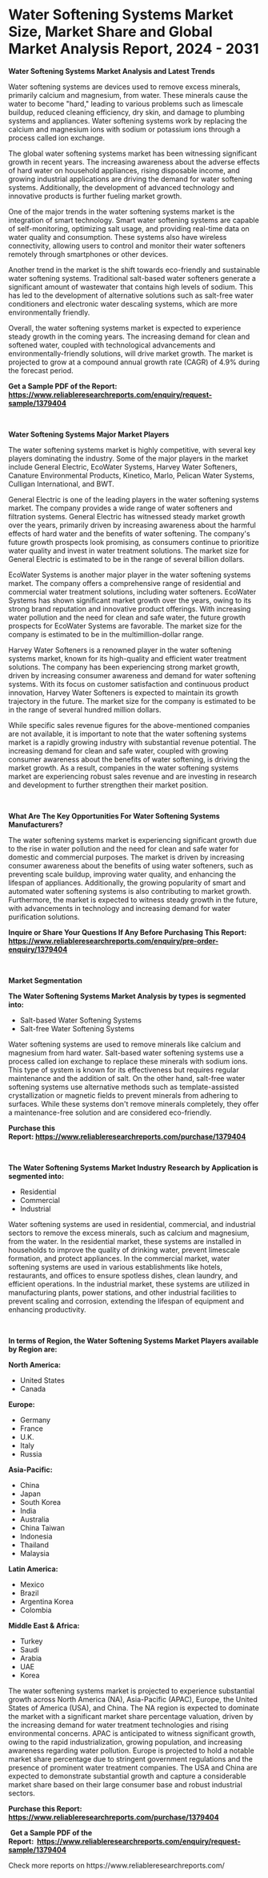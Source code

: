 <p><h1>Water Softening Systems Market Size, Market Share and Global Market Analysis Report, 2024 - 2031</h1></p><p><strong>Water Softening Systems Market Analysis and Latest Trends</strong></p>
<p><p>Water softening systems are devices used to remove excess minerals, primarily calcium and magnesium, from water. These minerals cause the water to become "hard," leading to various problems such as limescale buildup, reduced cleaning efficiency, dry skin, and damage to plumbing systems and appliances. Water softening systems work by replacing the calcium and magnesium ions with sodium or potassium ions through a process called ion exchange.</p><p>The global water softening systems market has been witnessing significant growth in recent years. The increasing awareness about the adverse effects of hard water on household appliances, rising disposable income, and growing industrial applications are driving the demand for water softening systems. Additionally, the development of advanced technology and innovative products is further fueling market growth.</p><p>One of the major trends in the water softening systems market is the integration of smart technology. Smart water softening systems are capable of self-monitoring, optimizing salt usage, and providing real-time data on water quality and consumption. These systems also have wireless connectivity, allowing users to control and monitor their water softeners remotely through smartphones or other devices.</p><p>Another trend in the market is the shift towards eco-friendly and sustainable water softening systems. Traditional salt-based water softeners generate a significant amount of wastewater that contains high levels of sodium. This has led to the development of alternative solutions such as salt-free water conditioners and electronic water descaling systems, which are more environmentally friendly.</p><p>Overall, the water softening systems market is expected to experience steady growth in the coming years. The increasing demand for clean and softened water, coupled with technological advancements and environmentally-friendly solutions, will drive market growth. The market is projected to grow at a compound annual growth rate (CAGR) of 4.9% during the forecast period.</p></p>
<p><strong>Get a Sample PDF of the Report:&nbsp; <a href="https://www.reliableresearchreports.com/enquiry/request-sample/1379404">https://www.reliableresearchreports.com/enquiry/request-sample/1379404</a></strong></p>
<p>&nbsp;</p>
<p><strong>Water Softening Systems Major Market Players</strong></p>
<p><p>The water softening systems market is highly competitive, with several key players dominating the industry. Some of the major players in the market include General Electric, EcoWater Systems, Harvey Water Softeners, Canature Environmental Products, Kinetico, Marlo, Pelican Water Systems, Culligan International, and BWT.</p><p>General Electric is one of the leading players in the water softening systems market. The company provides a wide range of water softeners and filtration systems. General Electric has witnessed steady market growth over the years, primarily driven by increasing awareness about the harmful effects of hard water and the benefits of water softening. The company's future growth prospects look promising, as consumers continue to prioritize water quality and invest in water treatment solutions. The market size for General Electric is estimated to be in the range of several billion dollars.</p><p>EcoWater Systems is another major player in the water softening systems market. The company offers a comprehensive range of residential and commercial water treatment solutions, including water softeners. EcoWater Systems has shown significant market growth over the years, owing to its strong brand reputation and innovative product offerings. With increasing water pollution and the need for clean and safe water, the future growth prospects for EcoWater Systems are favorable. The market size for the company is estimated to be in the multimillion-dollar range.</p><p>Harvey Water Softeners is a renowned player in the water softening systems market, known for its high-quality and efficient water treatment solutions. The company has been experiencing strong market growth, driven by increasing consumer awareness and demand for water softening systems. With its focus on customer satisfaction and continuous product innovation, Harvey Water Softeners is expected to maintain its growth trajectory in the future. The market size for the company is estimated to be in the range of several hundred million dollars.</p><p>While specific sales revenue figures for the above-mentioned companies are not available, it is important to note that the water softening systems market is a rapidly growing industry with substantial revenue potential. The increasing demand for clean and safe water, coupled with growing consumer awareness about the benefits of water softening, is driving the market growth. As a result, companies in the water softening systems market are experiencing robust sales revenue and are investing in research and development to further strengthen their market position.</p></p>
<p>&nbsp;</p>
<p><strong>What Are The Key Opportunities For Water Softening Systems Manufacturers?</strong></p>
<p><p>The water softening systems market is experiencing significant growth due to the rise in water pollution and the need for clean and safe water for domestic and commercial purposes. The market is driven by increasing consumer awareness about the benefits of using water softeners, such as preventing scale buildup, improving water quality, and enhancing the lifespan of appliances. Additionally, the growing popularity of smart and automated water softening systems is also contributing to market growth. Furthermore, the market is expected to witness steady growth in the future, with advancements in technology and increasing demand for water purification solutions.</p></p>
<p><strong>Inquire or Share Your Questions If Any Before Purchasing This Report: <a href="https://www.reliableresearchreports.com/enquiry/pre-order-enquiry/1379404">https://www.reliableresearchreports.com/enquiry/pre-order-enquiry/1379404</a></strong></p>
<p>&nbsp;</p>
<p><strong>Market Segmentation</strong></p>
<p><strong>The Water Softening Systems Market Analysis by types is segmented into:</strong></p>
<p><ul><li>Salt-based Water Softening Systems</li><li>Salt-free Water Softening Systems</li></ul></p>
<p><p>Water softening systems are used to remove minerals like calcium and magnesium from hard water. Salt-based water softening systems use a process called ion exchange to replace these minerals with sodium ions. This type of system is known for its effectiveness but requires regular maintenance and the addition of salt. On the other hand, salt-free water softening systems use alternative methods such as template-assisted crystallization or magnetic fields to prevent minerals from adhering to surfaces. While these systems don't remove minerals completely, they offer a maintenance-free solution and are considered eco-friendly.</p></p>
<p><strong>Purchase this Report:&nbsp;<a href="https://www.reliableresearchreports.com/purchase/1379404">https://www.reliableresearchreports.com/purchase/1379404</a></strong></p>
<p>&nbsp;</p>
<p><strong>The Water Softening Systems Market Industry Research by Application is segmented into:</strong></p>
<p><ul><li>Residential</li><li>Commercial</li><li>Industrial</li></ul></p>
<p><p>Water softening systems are used in residential, commercial, and industrial sectors to remove the excess minerals, such as calcium and magnesium, from the water. In the residential market, these systems are installed in households to improve the quality of drinking water, prevent limescale formation, and protect appliances. In the commercial market, water softening systems are used in various establishments like hotels, restaurants, and offices to ensure spotless dishes, clean laundry, and efficient operations. In the industrial market, these systems are utilized in manufacturing plants, power stations, and other industrial facilities to prevent scaling and corrosion, extending the lifespan of equipment and enhancing productivity.</p></p>
<p>&nbsp;</p>
<p><strong>In terms of Region, the Water Softening Systems Market Players available by Region are:</strong></p>
<p>
    <p> <strong> North America: </strong>
        <ul>
            <li>United States</li>
            <li>Canada</li>
        </ul>
        </p> 
    <p> <strong> Europe: </strong>
        <ul>
            <li>Germany</li>
            <li>France</li>
            <li>U.K.</li>
            <li>Italy</li>
            <li>Russia</li>
        </ul>
        </p> 
    <p> <strong> Asia-Pacific: </strong>
        <ul>
            <li>China</li>
            <li>Japan</li>
            <li>South Korea</li>
            <li>India</li>
            <li>Australia</li>
            <li>China Taiwan</li>
            <li>Indonesia</li>
            <li>Thailand</li>
            <li>Malaysia</li>
        </ul>
        </p> 
    <p> <strong> Latin America: </strong>
        <ul>
            <li>Mexico</li>
            <li>Brazil</li>
            <li>Argentina Korea</li>
            <li>Colombia</li>
        </ul>
        </p> 
    <p> <strong> Middle East & Africa: </strong>
        <ul>
            <li>Turkey</li>
            <li>Saudi</li>
            <li>Arabia</li>
            <li>UAE</li>
            <li>Korea</li>
        </ul>
    </p>
    </p>
<p><p>The water softening systems market is projected to experience substantial growth across North America (NA), Asia-Pacific (APAC), Europe, the United States of America (USA), and China. The NA region is expected to dominate the market with a significant market share percentage valuation, driven by the increasing demand for water treatment technologies and rising environmental concerns. APAC is anticipated to witness significant growth, owing to the rapid industrialization, growing population, and increasing awareness regarding water pollution. Europe is projected to hold a notable market share percentage due to stringent government regulations and the presence of prominent water treatment companies. The USA and China are expected to demonstrate substantial growth and capture a considerable market share based on their large consumer base and robust industrial sectors.</p></p>
<p><strong>Purchase this Report: <a href="https://www.reliableresearchreports.com/purchase/1379404">https://www.reliableresearchreports.com/purchase/1379404</a></strong></p>
<p>&nbsp;<strong>Get a Sample PDF of the Report:&nbsp;&nbsp;<a href="https://www.reliableresearchreports.com/enquiry/request-sample/1379404">https://www.reliableresearchreports.com/enquiry/request-sample/1379404</a></strong></p>
<p><strong></strong></p>
<p>Check more reports on https://www.reliableresearchreports.com/</p>